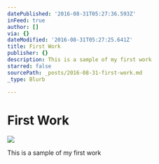 ```yaml
---
datePublished: '2016-08-31T05:27:36.593Z'
inFeed: true
author: []
via: {}
dateModified: '2016-08-31T05:27:25.641Z'
title: First Work
publisher: {}
description: This is a sample of my first work
starred: false
sourcePath: _posts/2016-08-31-first-work.md
_type: Blurb

---
```

# First Work
![](https://the-grid-user-content.s3-us-west-2.amazonaws.com/7126499f-5a00-47a5-a9d5-b14c1b8026ce.jpg)

This is a sample of my first work